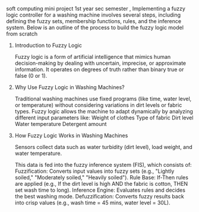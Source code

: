 soft computing mini project 1st year sec semester , Implementing a fuzzy logic controller for a washing machine involves several steps, including defining the fuzzy sets, membership functions, rules, and the inference system. Below is an outline of the process to build the fuzzy logic model from scratch
1. Introduction to Fuzzy Logic

    Fuzzy logic is a form of artificial intelligence that mimics human decision-making by dealing with uncertain, imprecise, or approximate information.
    It operates on degrees of truth rather than binary true or false (0 or 1).

2. Why Use Fuzzy Logic in Washing Machines?

    Traditional washing machines use fixed programs (like time, water level, or temperature) without considering variations in dirt levels or fabric types.
    Fuzzy logic allows the machine to adapt dynamically by analyzing different input parameters like:
        Weight of clothes
        Type of fabric
        Dirt level
        Water temperature
        Detergent amount

3. How Fuzzy Logic Works in Washing Machines

    Sensors collect data such as water turbidity (dirt level), load weight, and water temperature.

    This data is fed into the fuzzy inference system (FIS), which consists of:
        Fuzzification: Converts input values into fuzzy sets (e.g., "Lightly soiled," "Moderately soiled," "Heavily soiled").
        Rule Base: If-Then rules are applied (e.g., If the dirt level is high AND the fabric is cotton, THEN set wash time to long).
        Inference Engine: Evaluates rules and decides the best washing mode.
        Defuzzification: Converts fuzzy results back into crisp values (e.g., wash time = 45 mins, water level = 30L).
   
